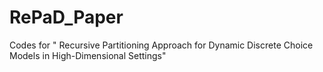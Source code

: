 # RePaD_Paper
 Codes for " Recursive Partitioning Approach for Dynamic Discrete Choice Models in High-Dimensional Settings"
